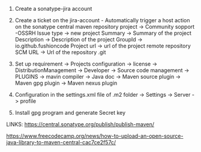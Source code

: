 1. Create a sonatype-jira account
2. Create a ticket on the jira-account - Automatically trigger a host action on the sonatype central maven repository
        project -> Community sopport -OSSRH
        Issue type -> new project
        Summary -> Summary of the project
        Description -> Description of the project
        GroupId -> io.github.fushioncode
        Project url -> url of the project remote repository
        SCM URL -> Url of the repository .git

3. Set up requirement
        -> Projects configuration
        -> license 
        -> DistributionManagement
        -> Developer
        -> Source code management
        -> PLUGINS
                -> mavin compiler
                -> Java doc
                -> Maven source plugin
                -> Maven gpg plugin
                -> Maven nexus plugin

4. Configuration in the settings.xml file of .m2 folder
        -> Settings
                -> Server
                -> profile
5. Install gpg program and generate Secret key

LINKS:
https://central.sonatype.org/publish/publish-maven/

https://www.freecodecamp.org/news/how-to-upload-an-open-source-java-library-to-maven-central-cac7ce2f57c/